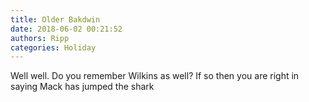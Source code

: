 ```yaml
---
title: Older Bakdwin
date: 2018-06-02 00:21:52
authors: Ripp
categories: Holiday
---
```


 Well well. Do you remember Wilkins as well? If so then you are right in saying Mack has jumped the shark